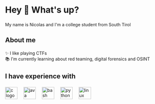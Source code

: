 <h1 align="left">Hey 👋 What's up?</h1>

###

<p align="left">My name is Nicolas and I'm a college student from South Tirol</p>

###

<h2 align="left">About me</h2>

###

<p align="left">✨ I like playing CTFs<br>📚 I'm currently learning about red teaming, digital forensics and OSINT</p>

###

<h2 align="left">I have experience with</h2>

###

<div align="left">
  <img src="https://skillicons.dev/icons?i=c" height="40" alt="c logo"  />
  <img width="12" />
  <img src="https://skillicons.dev/icons?i=java" height="40" alt="java logo"  />
  <img width="12" />
  <img src="https://skillicons.dev/icons?i=bash" height="40" alt="bash logo"  />
  <img width="12" />
  <img src="https://skillicons.dev/icons?i=py" height="40" alt="python logo"  />
  <img width="12" />
  <img src="https://skillicons.dev/icons?i=linux" height="40" alt="linux logo"  />
</div>
